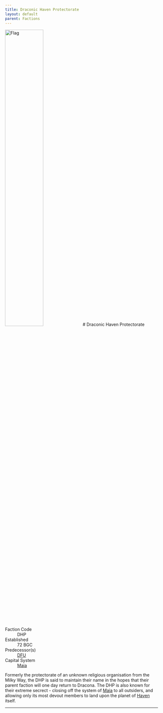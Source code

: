 ```yaml
---
title: Draconic Haven Protectorate
layout: default
parent: Factions
---
```


<img src="../../img/flag_dhp.png" alt="Flag" width="50%"/>
# Draconic Haven Protectorate
<dl>
    <dt>Faction Code</dt><dd>DHP</dd>
    <dt>Established</dt><dd>72 BGC</dd>
    <dt>Predecessor(s)</dt><dd><a href="dfu.html">DFU</a></dd>
    <dt>Capital System</dt><dd><a href="../systems/maia/">Maia</a></dd>
</dl>

Formerly the protectorate of an unknown religious organisation from the Milky Way, the DHP is said to maintain their name in the hopes that their parent faction will one day return to Dracona. The DHP is also known for their extreme secrect - closing off the system of [Maia] to all outsiders, and allowing only its most devout members to land upon the planet of [Haven] itself.

----

[Maia]: ../systems/maia/

[Haven]: ../systems/maia/haven.html

